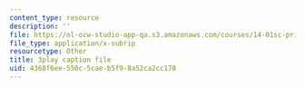 ```yaml
---
content_type: resource
description: ''
file: https://ol-ocw-studio-app-qa.s3.amazonaws.com/courses/14-01sc-principles-of-microeconomics-fall-2011/4368f6ee550c5caeb5f98a52ca2cc178_xqmb6D2CpRc.vtt
file_type: application/x-subrip
resourcetype: Other
title: 3play caption file
uid: 4368f6ee-550c-5cae-b5f9-8a52ca2cc178
---
```

